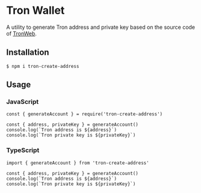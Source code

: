 # Tron Wallet

A utility to generate Tron address and private key based on the source code of [TronWeb](https://github.com/TRON-US/tronweb).

## Installation

`$ npm i tron-create-address`

## Usage
### JavaScript
```
const { generateAccount } = require('tron-create-address')

const { address, privateKey } = generateAccount()
console.log(`Tron address is ${address}`)
console.log(`Tron private key is ${privateKey}`)
```

### TypeScript
```
import { generateAccount } from 'tron-create-address'

const { address, privateKey } = generateAccount()
console.log(`Tron address is ${address}`)
console.log(`Tron private key is ${privateKey}`)
```
